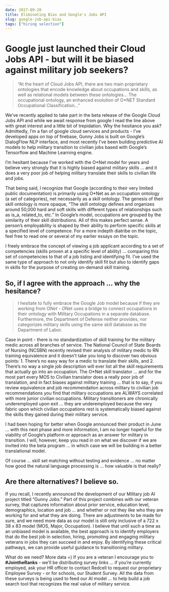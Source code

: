 ```yaml
---
date: 2017-09-28
title: Eliminating Bias and Google's Jobs API
slug: google-job-api-bias
tags: ["hiring selection"]
---
```

# Google just launched their Cloud Jobs API - but will it be biased against military job seekers?


> “At the heart of Cloud Jobs API, there are two main proprietary ontologies that encode knowledge about occupations and skills, as well as relational models between these ontologies… The occupational ontology, an enhanced evolution of O*NET Standard Occupational Classification…”

We’ve recently applied to take part in the beta release of the Google Cloud Jobs API and while we await response from google I read the line above with great interest and a little bit of trepidation. Why the hesitance you ask? Admittedly, I’m a fan of google cloud services and products - I’ve developed apps on top of firebase, Gunny Jobs is built on Google’s DialogFlow NLP interface, and most recently I’ve been building predictive AI models to help military transition to civilian jobs based with Google’s Tensorflow and Machine Learning engine.

I’m hesitant because I’ve worked with the O*Net model for years and believe very strongly that it is highly biased against military skills … and it does a very poor job of helping military translate their skills to civilian life and jobs.

That being said, I recognize that Google (according to their very limited public documentation) is primarily using O*Net as an occupation ontology (a set of categories), net necessarily as a skill ontology. The genesis of their skill ontology is more opaque, “The skill ontology defines and organizes around 50,000 hard and soft skills with different types of relationships such as is_a, related_to, etc.” In Google’s model, occupations are grouped by the similarity of their skill distributions. All of this makes perfect sense.  A person’s employability is shaped by their ability to perform specific skills at a specified level of competence.  For a more indepth diatribe on the topic, feel free to read one or several of my earlier essays on the topic. 

I freely embrace the concept of viewing a job applicant according to a set of competencies (skills proven at a specific level of ability) … comparing this set of competencies to that of a job listing and identifying fit. I’ve used the same type of approach to not only identify skill fit but also to identify gaps in skills for the purpose of creating on-demand skill training.

## So, if I agree with the approach … why the hesitance?

> I hesitate to fully embrace the Google Job model because if they are working from O*Net - O*Net uses a bridge to connect occupations in their ontology with Military Occupations in a separate database. Furthermore, the Department of Defense neither provides, nor categorizes military skills using the same skill database as the Department of Labor. 

Case in point - there is no standardization of skill training for the military medic across all branches of service. The National Council of State Boards of Nursing (NCSBN) recently revised their analysis of military medic to RN training equivalence and it doesn’t take you long to discover two obvious points: 1. There’s no easy way for a medic to translate their skills, and 2. There’s no way a single job description will ever list all the skill requirements that actually go into an occupation.  The O*Net skill translator … and for the most part every MOS to Civilian translator does a really poor job of translation, and in fact biases against military training … that is to say, if you review equivalence and job recommendation across military to civilian job recommendations you find that military occupations are ALWAYS correlated with more junior civilian occupations. Military transitioners are chronically underemployed upon exit … they are underemployed because the very fabric upon which civilian occupations rest is systematically biased against the skills they gained during their military service.

I had been hoping for better when Google announced their product in June … with this next phase and more information, I am no longer hopeful for the viability of Google’s platform or approach as an answer for military in transition. I will, however, keep you read in on what we discover if we are invited into the beta program … in which case we will be building in a better translational model.

Of course … skill set matching without testing and evidence … no matter how good the natural language processing is … how valuable is that really? 

## Are there alternatives?  I believe so.

If you recall, I recently announced the development of our Military job AI project titled “Gunny Jobs.” Part of this project combines with our veteran survey, that captures information about prior service, education level, demographics, location and job … and whether or not they like who they are working for and what they are doing.  There are adjustments to be made for sure, and we need more data as our model is still only inclusive of a 722 x 38 x 83 model (MOS, Major, Occupation). I believe that until such a time as an unbiased model is available, the best approach is to identify employers that do the best job in selection, hiring, promoting and engaging military veterans in jobs they can succeed in and enjoy. By identifying these critical pathways, we can provide useful guidance to transitioning military.

What do we need? More data =) If you are a veteran I encourage you to **#JointheRanks**  - we’ll be distributing survey links … if you’re currently employed, ask your HR officer to contact Redcell to request our proprietary Employee Survey - or for schools, our Student Survey. All the data from these surveys is being used to feed our AI model … to help build a job search tool that recognizes the real value of military service.
